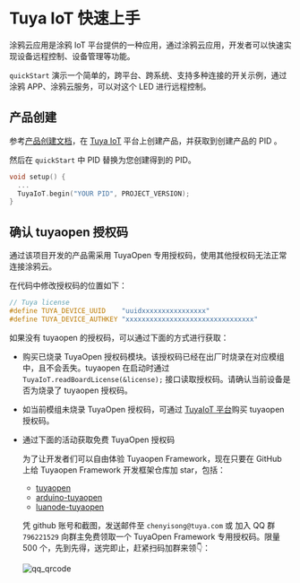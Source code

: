 # Tuya IoT 快速上手

涂鸦云应用是涂鸦 IoT 平台提供的一种应用，通过涂鸦云应用，开发者可以快速实现设备远程控制、设备管理等功能。

`quickStart` 演示一个简单的，跨平台、跨系统、支持多种连接的开关示例，通过涂鸦 APP、涂鸦云服务，可以对这个 LED 进行远程控制。

## 产品创建

参考[产品创建文档](https://developer.tuya.com/cn/docs/iot-device-dev/application-creation?id=Kbxw7ket3aujc)，在 [Tuya IoT](https://iot.tuya.com) 平台上创建产品，并获取到创建产品的 PID 。

然后在 `quickStart` 中 PID 替换为您创建得到的 PID。

```c
void setup() {
  ...
  TuyaIoT.begin("YOUR PID", PROJECT_VERSION);
}
```

## 确认 tuyaopen 授权码

通过该项目开发的产品需采用 TuyaOpen 专用授权码，使用其他授权码无法正常连接涂鸦云。

在代码中修改授权码的位置如下：

```c
// Tuya license
#define TUYA_DEVICE_UUID    "uuidxxxxxxxxxxxxxxxx"
#define TUYA_DEVICE_AUTHKEY "xxxxxxxxxxxxxxxxxxxxxxxxxxxxxxxx"
```

如果没有 tuyaopen 的授权码，可以通过下面的方式进行获取：

+ 购买已烧录 TuyaOpen 授权码模块。该授权码已经在出厂时烧录在对应模组中，且不会丢失。tuyaopen 在启动时通过 `TuyaIoT.readBoardLicense(&license);` 接口读取授权码。请确认当前设备是否为烧录了 tuyaopen 授权码。

+ 如当前模组未烧录 TuyaOpen 授权码，可通过 [TuyaIoT 平台](https://platform.tuya.com/purchase/index?type=6)购买 tuyaopen 授权码。

+ 通过下面的活动获取免费 TuyaOpen 授权码

  为了让开发者们可以自由体验 Tuyaopen Framework，现在只要在 GitHub 上给 Tuyaopen Framework 开发框架仓库加 star，包括：

  + [tuyaopen](https://github.com/tuya/tuyaopen)
  + [arduino-tuyaopen](https://github.com/tuya/arduino-tuyaopen)
  + [luanode-tuyaopen](https://github.com/tuya/luanode-tuyaopen)

  凭 github 账号和截图，发送邮件至 `chenyisong@tuya.com` 或 加入 QQ 群 `796221529` 向群主免费领取一个 TuyaOpen Framework 专用授权码。限量 500 个，先到先得，送完即止，赶紧扫码加群来领👇：

  ![qq_qrcode](https://github.com/tuya/tuyaopen/blob/master/docs/images/zh/qq_qrcode.png?raw=true)

